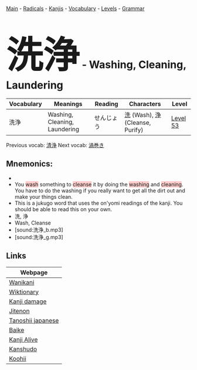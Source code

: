 <style> bigfont {font-size: 100px}</style>
[Main](../README.md) -
[Radicals](../radicals.md) -
[Kanjis](../kanjis.md) -
[Vocabulary](../vocabulary.md) -
[Levels](../levels.md) -
[Grammar](../grammar.md)
# <bigfont> 洗浄</bigfont> - Washing, Cleaning, Laundering 

| Vocabulary | Meanings | Reading | Characters | Level |
| --- | --- | --- | --- | --- |
| 洗浄 | Washing, Cleaning, Laundering | せんじょう |  [洗](../kanjis/洗.md) (Wash), [浄](../kanjis/浄.md) (Cleanse, Purify) | [Level 53](../levels/wk_level53.md) |

Previous vocab: [清浄](清浄.md) Next vocab: [渦巻き](渦巻き.md) 

## Mnemonics:

* 
* You <span style="background-color:#ffcccb"> wash</span> something to <span style="background-color:#ffcccb"> cleanse</span> it by doing the <span style="background-color:#ffcccb"> washing</span> and <span style="background-color:#ffcccb"> cleaning</span>. You have to do the washing if you really want to get all the dirt out and make your things clean.
* This is a jukugo word that uses the on'yomi readings of the kanji. You should be able to read this on your own.
* 洗, 浄
* Wash, Cleanse
* [sound:洗浄_b.mp3]
* [sound:洗浄_g.mp3]


## Links 

| Webpage |
| --- |
| [Wanikani          ](https://www.wanikani.com/kanji/洗浄) |
| [Wiktionary        ](https://en.wiktionary.org/wiki/洗浄) |
| [Kanji damage      ](http://www.kanjidamage.com/kanji/search?utf8=✓&q=洗浄) |
| [Jitenon           ](https://jitenon.com/kanji/洗浄) |
| [Tanoshii japanese ](https://www.tanoshiijapanese.com/dictionary/kanji.cfm?k=洗浄) |
| [Baike             ](https://baike.baidu.com/item/洗浄) |
| [Kanji Alive       ](https://app.kanjialive.com/洗浄) |
| [Kanshudo          ](https://www.kanshudo.com/searchmn?q=洗浄) |
| [Koohii            ](https://kanji.koohii.com/study/kanji/洗浄) |
